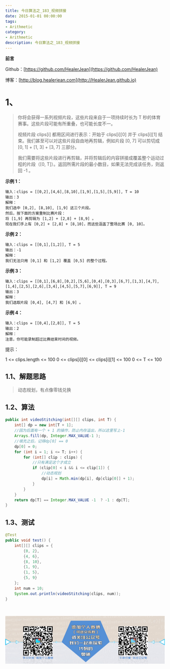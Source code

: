 ```yaml
---
title: 今日算法之_183_视频拼接
date: 2015-01-01 00:00:00
tags: 
- Arithmetic
category: 
- Arithmetic
description: 今日算法之_183_视频拼接
---
```


**前言**     

 Github：[https://github.com/HealerJean](https://github.com/HealerJean)         

 博客：[http://blog.healerjean.com](http://HealerJean.github.io)          



# 1、
> 你将会获得一系列视频片段，这些片段来自于一项持续时长为 T 秒的体育赛事。这些片段可能有所重叠，也可能长度不一。   
>
> 视频片段 clips[i] 都用区间进行表示：开始于 clips[i][0] 并于 clips[i][1] 结束。我们甚至可以对这些片段自由地再剪辑，例如片段 [0, 7] 可以剪切成 [0, 1] + [1, 3] + [3, 7] 三部分。   
>
> 我们需要将这些片段进行再剪辑，并将剪辑后的内容拼接成覆盖整个运动过程的片段（[0, T]）。返回所需片段的最小数目，如果无法完成该任务，则返回 -1 。 



**示例 1：**

```
输入：clips = [[0,2],[4,6],[8,10],[1,9],[1,5],[5,9]], T = 10
输出：3
解释：
我们选中 [0,2], [8,10], [1,9] 这三个片段。
然后，按下面的方案重制比赛片段：
将 [1,9] 再剪辑为 [1,2] + [2,8] + [8,9] 。
现在我们手上有 [0,2] + [2,8] + [8,10]，而这些涵盖了整场比赛 [0, 10]。
```

**示例 2：**

```
输入：clips = [[0,1],[1,2]], T = 5
输出：-1
解释：
我们无法只用 [0,1] 和 [1,2] 覆盖 [0,5] 的整个过程。
```

**示例 3：**

```
输入：clips = [[0,1],[6,8],[0,2],[5,6],[0,4],[0,3],[6,7],[1,3],[4,7],[1,4],[2,5],[2,6],[3,4],[4,5],[5,7],[6,9]], T = 9
输出：3
解释： 
我们选取片段 [0,4], [4,7] 和 [6,9] 。
```

**示例 4：**

```
输入：clips = [[0,4],[2,8]], T = 5
输出：2
解释：
注意，你可能录制超过比赛结束时间的视频。
```


提示：

1 <= clips.length <= 100
0 <= clips[i][0] <= clips[i][1] <= 100
0 <= T <= 100



## 1.1、解题思路 

>  动态规划，有点像零钱兑换



## 1.2、算法

```java
public int videoStitching(int[][] clips, int T) {
    int[] dp = new int[T + 1];
    //因为后面有一个 + 1 的操作，防止内存溢出，所以这里写上-1
    Arrays.fill(dp, Integer.MAX_VALUE-1 );
    //填充之后，记得dp[0] == 0
    dp[0] = 0;
    for (int i = 1; i <= T; i++) {
        for (int[] clip : clips) {
            //只有满足这个才成立
            if (clip[0] < i && i <= clip[1]) {
                //动态规划
                dp[i] = Math.min(dp[i], dp[clip[0]] + 1);
            }
        }
    }
    return dp[T] == Integer.MAX_VALUE -1  ? -1 : dp[T];
}
```




## 1.3、测试 

```java
@Test
public void test() {
    int[][] clips = {
        {0, 2},
        {4, 6},
        {8, 10},
        {1, 9},
        {1, 5},
        {5, 9}
    };
    int num = 10;
    System.out.println(videoStitching(clips, num));
}
```



​          

![ContactAuthor](https://raw.githubusercontent.com/HealerJean/HealerJean.github.io/master/assets/img/artical_bottom.jpg)



<link rel="stylesheet" href="https://unpkg.com/gitalk/dist/gitalk.css">

<script src="https://unpkg.com/gitalk@latest/dist/gitalk.min.js"></script> 
<div id="gitalk-container"></div>    
 <script type="text/javascript">
    var gitalk = new Gitalk({
		clientID: `1d164cd85549874d0e3a`,
		clientSecret: `527c3d223d1e6608953e835b547061037d140355`,
		repo: `HealerJean.github.io`,
		owner: 'HealerJean',
		admin: ['HealerJean'],
		id: 'pTuCeGEls1dMIVNQ',
    });
    gitalk.render('gitalk-container');
</script> 



